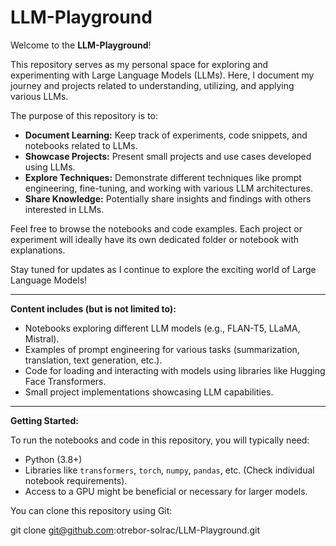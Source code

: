 # LLM-Playground

Welcome to the **LLM-Playground**!

This repository serves as my personal space for exploring and experimenting with Large Language Models (LLMs). Here, I document my journey and projects related to understanding, utilizing, and applying various LLMs.

The purpose of this repository is to:

*   **Document Learning:** Keep track of experiments, code snippets, and notebooks related to LLMs.
*   **Showcase Projects:** Present small projects and use cases developed using LLMs.
*   **Explore Techniques:** Demonstrate different techniques like prompt engineering, fine-tuning, and working with various LLM architectures.
*   **Share Knowledge:** Potentially share insights and findings with others interested in LLMs.

Feel free to browse the notebooks and code examples. Each project or experiment will ideally have its own dedicated folder or notebook with explanations.

Stay tuned for updates as I continue to explore the exciting world of Large Language Models!

---

**Content includes (but is not limited to):**

*   Notebooks exploring different LLM models (e.g., FLAN-T5, LLaMA, Mistral).
*   Examples of prompt engineering for various tasks (summarization, translation, text generation, etc.).
*   Code for loading and interacting with models using libraries like Hugging Face Transformers.
*   Small project implementations showcasing LLM capabilities.

---

**Getting Started:**

To run the notebooks and code in this repository, you will typically need:

*   Python (3.8+)
*   Libraries like `transformers`, `torch`, `numpy`, `pandas`, etc. (Check individual notebook requirements).
*   Access to a GPU might be beneficial or necessary for larger models.

You can clone this repository using Git:

git clone git@github.com:otrebor-solrac/LLM-Playground.git
